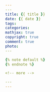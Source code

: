 ```yaml
---
​---
title: {{ title }}
date: {{ date }}
tags:
categories:
mathjax: true
copyright: true
comment: true
photo: 
​---

{% note default %}
{% endnote %}

<!-- more -->

​---
---
```


